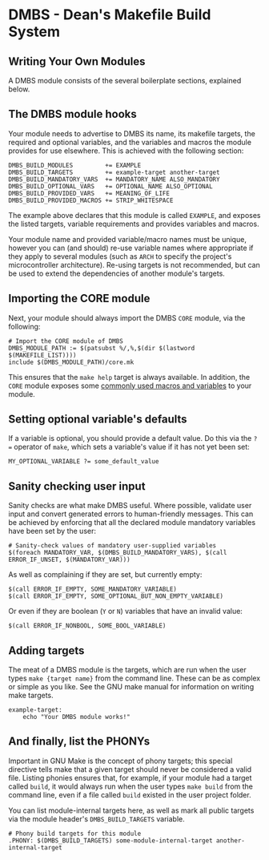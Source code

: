 DMBS - Dean's Makefile Build System
===================================


Writing Your Own Modules
------------------------

A DMBS module consists of the several boilerplate sections, explained below.

## The DMBS module hooks

Your module needs to advertise to DMBS its name, its makefile targets, the
required and optional variables, and the variables and macros the module
provides for use elsewhere. This is achieved with the following section:

    DMBS_BUILD_MODULES         += EXAMPLE
    DMBS_BUILD_TARGETS         += example-target another-target
    DMBS_BUILD_MANDATORY_VARS  += MANDATORY_NAME ALSO_MANDATORY
    DMBS_BUILD_OPTIONAL_VARS   += OPTIONAL_NAME ALSO_OPTIONAL
    DMBS_BUILD_PROVIDED_VARS   += MEANING_OF_LIFE
    DMBS_BUILD_PROVIDED_MACROS += STRIP_WHITESPACE

The example above declares that this module is called `EXAMPLE`, and exposes the
listed targets, variable requirements and provides variables and macros.

Your module name and provided variable/macro names must be unique, however you
can (and should) re-use variable names where appropriate if they apply to
several modules (such as `ARCH` to specify the project's microcontroller
architecture). Re-using targets is not recommended, but can be used to extend
the dependencies of another module's targets.

## Importing the CORE module

Next, your module should always import the DMBS `CORE` module, via the
following:

    # Import the CORE module of DMBS
    DMBS_MODULE_PATH := $(patsubst %/,%,$(dir $(lastword $(MAKEFILE_LIST))))
    include $(DMBS_MODULE_PATH)/core.mk

This ensures that the `make help` target is always available. In addition, the
`CORE` module exposes some [commonly used macros and variables](core.md) to
your module.

## Setting optional variable's defaults

If a variable is optional, you should provide a default value. Do this via the
`?=` operator of `make`, which sets a variable's value if it has not yet been
set:

    MY_OPTIONAL_VARIABLE ?= some_default_value

## Sanity checking user input

Sanity checks are what make DMBS useful. Where possible, validate user input and
convert generated errors to human-friendly messages. This can be achieved by
enforcing that all the declared module mandatory variables have been set by the
user:

    # Sanity-check values of mandatory user-supplied variables
    $(foreach MANDATORY_VAR, $(DMBS_BUILD_MANDATORY_VARS), $(call ERROR_IF_UNSET, $(MANDATORY_VAR)))

As well as complaining if they are set, but currently empty:

    $(call ERROR_IF_EMPTY, SOME_MANDATORY_VARIABLE)
    $(call ERROR_IF_EMPTY, SOME_OPTIONAL_BUT_NON_EMPTY_VARIABLE)

Or even if they are boolean (`Y` or `N`) variables that have an invalid value:

    $(call ERROR_IF_NONBOOL, SOME_BOOL_VARIABLE)

## Adding targets

The meat of a DMBS module is the targets, which are run when the user types
`make {target name}` from the command line. These can be as complex or simple
as you like. See the GNU make manual for information on writing make targets.

    example-target:
        echo "Your DMBS module works!"

## And finally, list the PHONYs

Important in GNU Make is the concept of phony targets; this special directive
tells make that a given target should never be considered a valid file. Listing
phonies ensures that, for example, if your module had a target called `build`,
it would always run when the user types `make build` from the command line, even
if a file called `build` existed in the user project folder.

You can list module-internal targets here, as well as mark all public targets
via the module header's `DMBS_BUILD_TARGETS` variable.

    # Phony build targets for this module
    .PHONY: $(DMBS_BUILD_TARGETS) some-module-internal-target another-internal-target
